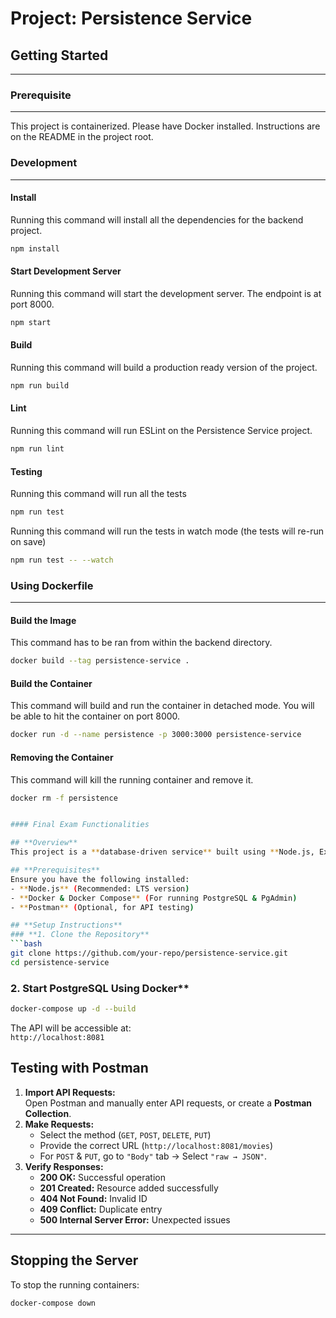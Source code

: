 # Project: Persistence Service

## Getting Started

---

### Prerequisite

---

This project is containerized. Please have Docker installed. Instructions are
on the README in the project root.

### Development

---

#### Install

Running this command will install all the dependencies for the backend project.

```bash
npm install
```

#### Start Development Server

Running this command will start the development server. The endpoint is at port 8000.

```bash
npm start
```

#### Build

Running this command will build a production ready version of the project.

```bash
npm run build
```

#### Lint

Running this command will run ESLint on the Persistence Service project.

```bash
npm run lint
```

#### Testing

Running this command will run all the tests

```bash
npm run test
```

Running this command will run the tests in watch mode (the tests will re-run on save)

```bash
npm run test -- --watch
```

### Using Dockerfile

---

#### Build the Image

This command has to be ran from within the backend directory.

```bash
docker build --tag persistence-service .
```

#### Build the Container

This command will build and run the container in detached mode. You will be able to hit the container on port 8000.

```bash
docker run -d --name persistence -p 3000:3000 persistence-service
```

#### Removing the Container

This command will kill the running container and remove it.

```bash
docker rm -f persistence


#### Final Exam Functionalities

## **Overview**
This project is a **database-driven service** built using **Node.js, Express, TypeORM, and PostgreSQL**. It manages entities like **Movie, Staff, and ProductionStaff**, and provides **CRUD operations** for these tables.

## **Prerequisites**
Ensure you have the following installed:
- **Node.js** (Recommended: LTS version)
- **Docker & Docker Compose** (For running PostgreSQL & PgAdmin)
- **Postman** (Optional, for API testing)

## **Setup Instructions**
### **1. Clone the Repository**
```bash
git clone https://github.com/your-repo/persistence-service.git
cd persistence-service
```


### 2. Start PostgreSQL Using Docker**
```bash
docker-compose up -d --build
```

The API will be accessible at:  
`http://localhost:8081`

## **Testing with Postman**
1. **Import API Requests:**  
   Open Postman and manually enter API requests, or create a **Postman Collection**.
2. **Make Requests:**  
   - Select the method (`GET`, `POST`, `DELETE`, `PUT`)
   - Provide the correct URL (`http://localhost:8081/movies`)
   - For `POST` & `PUT`, go to `"Body"` tab → Select `"raw → JSON"`.
3. **Verify Responses:**  
   - **200 OK:** Successful operation  
   - **201 Created:** Resource added successfully  
   - **404 Not Found:** Invalid ID  
   - **409 Conflict:** Duplicate entry  
   - **500 Internal Server Error:** Unexpected issues

---

## **Stopping the Server**
To stop the running containers:
```bash
docker-compose down
```

